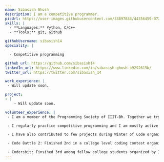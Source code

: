 ```yaml
---
name: Sibasish Ghosh
description: I am a competitive programmer. 
picUrl: https://user-images.githubusercontent.com/33897888/44356459-07264680-a4cd-11e8-8d59-4b0d8a13c474.jpg
skills: |
  - **Languages:** Python, C/C++
  - **Tools:** git, Github

githubUsername: sibasish14
speciality: |

  - Competitive programming

github_url: https://github.com/sibasish14
linkedIn_url: https://www.linkedin.com/in/sibasish-ghosh-b9292615b/
twitter_url: https://twitter.com/sibasish_14

work_experience: |
 - Will update soon.

project:
- |
    - Will update soon.

volunteer_experience: |
 - I am a member of the Programming Society of IIIT-Bh. Together we try to guide the first year students in getting started with software development.

 - I regularly practice competitive programming and I am mostly active on websites like Codeforces and Codechef. 

 - I have also contributed to few projects during Winter of Code organized by Programming Society of IIIT-Bh under Palash Nigam and Shubham Rath.

 - Code Battle 2: Finished 2nd in a college level coding contest organized by IIIT-Bh in Dec, 2017.

 - Codersbit: Finsihed 3rd among fellow college students organized by InterviewBit.
---
```

